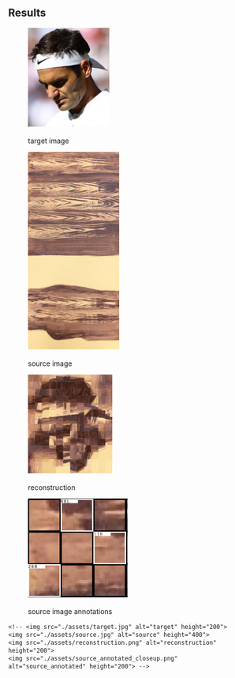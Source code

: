 

## Results

<div float="left">
	<figure>
  		<img src="./assets/target.jpg" alt="target" height="200">
  		<figcaption><br>target image</figcaption>
	</figure>
	<figure>
  		<img src="./assets/source.jpg" alt="source" height="400">
  		<figcaption><br>source image</figcaption>
	</figure>
	<figure>
  		<img src="./assets/reconstruction.png" alt="reconstruction" height="200">
  		<figcaption><br>reconstruction</figcaption>
	</figure>
	<figure>
  		<img src="./assets/source_annotated_closeup.png" alt="source_annotated" height="200">
  		<figcaption><br>source image annotations</figcaption>
	</figure>


    <!-- <img src="./assets/target.jpg" alt="target" height="200">
    <img src="./assets/source.jpg" alt="source" height="400">
    <img src="./assets/reconstruction.png" alt="reconstruction" height="200">
    <img src="./assets/source_annotated_closeup.png" alt="source_annotated" height="200"> -->

</div>
<br>
